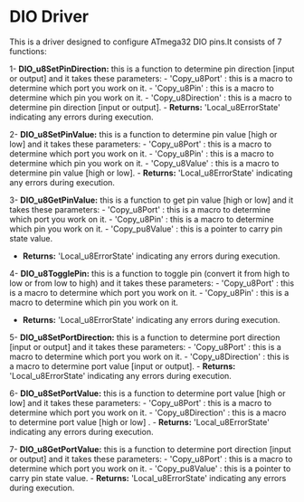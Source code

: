 # DIO Driver 
This is a driver designed to configure ATmega32 DIO pins.It consists of 7 functions:

1- **DIO_u8SetPinDirection:**
 this is a function to determine pin direction [input or output] and it takes these parameters:
	- 'Copy_u8Port' : this is a macro to determine which port you work on it.
	- 'Copy_u8Pin' :  this is a macro to determine which pin you work on it.
	- 'Copy_u8Direction' : this is a macro to determine pin direction [input or output]. 
	- **Returns:**  'Local_u8ErrorState'  indicating any errors during execution.

2- **DIO_u8SetPinValue:** this is a function to determine pin value [high or low] and it takes these parameters:
	- 'Copy_u8Port' : this is a macro to determine which port you work on it.
	- 'Copy_u8Pin' :  this is a macro to determine which pin you work on it.
	- 'Copy_u8Value' : this is a macro to determine pin value [high or low].
	- **Returns:**  'Local_u8ErrorState'  indicating any errors during execution.
 
3- **DIO_u8GetPinValue:** this is a function to  get pin value [high or low] and it takes these parameters:
	- 'Copy_u8Port' : this is a macro to determine which port you work on it.
	- 'Copy_u8Pin' :  this is a macro to determine which pin you work on it.
	- 'Copy_pu8Value' : this is a pointer to carry pin state value.
 - **Returns:**  'Local_u8ErrorState'  indicating any errors during execution.
 
4- **DIO_u8TogglePin:** this is a function to toggle pin (convert it from high to low or from low to high) and it takes these parameters:
	- 'Copy_u8Port' : this is a macro to determine which port you work on it.
	- 'Copy_u8Pin' :  this is a macro to determine which pin you work on it.
 - **Returns:**  'Local_u8ErrorState'  indicating any errors during execution.
 
5- **DIO_u8SetPortDirection:** this is a function to determine port direction [input or output] and it takes these parameters:
	- 'Copy_u8Port' : this is a macro to determine which port you work on it.
	- 'Copy_u8Direction' : this is a macro to determine port value [input or output].
	- **Returns:**  'Local_u8ErrorState'  indicating any errors during execution.
 
6- **DIO_u8SetPortValue:** this is a function to determine port value [high or low] and it takes these parameters:
	- 'Copy_u8Port' : this is a macro to determine which port you work on it.
	- 'Copy_u8Direction' : this is a macro to determine port value [high or low] .
	- **Returns:**  'Local_u8ErrorState'  indicating any errors during execution.
 
7- **DIO_u8GetPortValue:** this is a function to determine port direction [input or output] and it takes these parameters:
	- 'Copy_u8Port' : this is a macro to determine which port you work on it.
	- 'Copy_pu8Value' : this is a pointer to carry pin state value.
	- **Returns:**  'Local_u8ErrorState'  indicating any errors during execution.